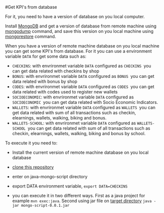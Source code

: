 #Get KPI's from database

For it, you need to have a version of database on you local computer.

Install [MongoDB](https://docs.mongodb.com/manual/installation/) and get a version of database from remote machine using [mongodump](https://docs.mongodb.com/manual/reference/program/mongodump/) command, and save this version on you local machine using [mongorestore](https://docs.mongodb.com/manual/reference/program/mongorestore/) command. 



When you have a version of remote machine database on you local machine you can get some KPI's from database. For it you can use a environment variable `DATA` for get some data such as:

- `CHECKINS`: with envrironmet variable `DATA` configured as `CHECKINS `you can get data related with checkins by shop
- `BONUS`: with envrironmet variable `DATA` configured as `BONUS `you can get data related with bonus by shop
- `CODES`: with envrironmet variable `DATA` configured as `CODES `you can get data related with codes used to register new wallets
- `SOCIOECONOMIC`: with envrironmet variable `DATA` configured as `SOCIOECONOMIC `you can get data related with Socio Economic Indicators.
- `WALLETS`: with envrironmet variable `DATA` configured as `WALLETS `you can get data related with sum of all transactions such as  checkin, elearnings, wallets, walking, biking and bonus.
- `WALLETS-SCHOOL`: with envrironmet variable `DATA` configured as `WALLETS-SCHOOL `you can get data related with sum of all transactions such as  checkin, elearnings, wallets, walking, biking and bonus by school.



To execute it you need to:

- Install the current version of remote machine database on you local database

- [clone this repository](https://github.com/reTHINK-project/dev-java-hyperty)

- enter on java-mongo-script directory

- export DATA environment variable, `export DATA=CHECKINS`

- you can execute it in two different ways. First as a java project for example `mvn exec:java`. Second using jar file on [target directory](https://github.com/reTHINK-project/dev-java-hyperty/tree/master/java-mongo-script/target) `java -jar mongo-script-0.0.1.jar`

  ​